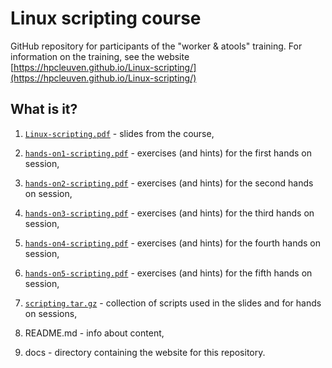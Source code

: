 # Linux scripting course 

GitHub repository for participants of the "worker & atools" training. For information on the training, see the website [https://hpcleuven.github.io/Linux-scripting/](https://hpcleuven.github.io/Linux-scripting/)

## What is it?

1. [`Linux-scripting.pdf`](Linux-scripting.pdf) - slides from the course,

1. [`hands-on1-scripting.pdf`](hands-on1-scripting.pdf) - exercises (and hints) for the first hands on session,

1. [`hands-on2-scripting.pdf`](hands-on2-scripting.pdf) - exercises (and hints) for the second hands on session,

1. [`hands-on3-scripting.pdf`](hands-on3-scripting.pdf) - exercises (and hints) for the third hands on session,

1. [`hands-on4-scripting.pdf`](hands-on4-scripting.pdf) - exercises (and hints) for the fourth hands on session,

1. [`hands-on5-scripting.pdf`](hands-on5-scripting.pdf) - exercises (and hints) for the fifth hands on session,

1. [`scripting.tar.gz`](scripting.tar.gz) - collection of scripts used in the slides and for hands on sessions,

1. README.md - info about content,

1. docs - directory containing the website for this repository.

